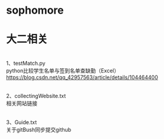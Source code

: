# sophomore

大二相关
========
<br>1、testMatch.py
<br>python比较学生名单与签到名单查缺勤（Excel）
<br>https://blog.csdn.net/qq_42957563/article/details/104464400

<br>2、collectingWebsite.txt
<br>相关网站链接

<br>3、Guide.txt
<br>关于gitBush同步提交github
